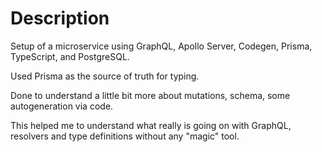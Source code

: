 # Description

Setup of a microservice using GraphQL, Apollo Server, Codegen, Prisma, TypeScript, and PostgreSQL.

Used Prisma as the source of truth for typing.

Done to understand a little bit more about mutations, schema, some autogeneration via code.

This helped me to understand what really is going on with GraphQL, resolvers and type definitions without any "magic" tool.
